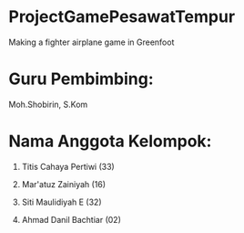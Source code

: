 # ProjectGamePesawatTempur
Making a fighter airplane game in Greenfoot

# Guru Pembimbing:
Moh.Shobirin, S.Kom

# Nama Anggota Kelompok:

1. Titis Cahaya Pertiwi (33)

2. Mar'atuz Zainiyah (16)

3. Siti Maulidiyah E (32)

4. Ahmad Danil Bachtiar (02)


